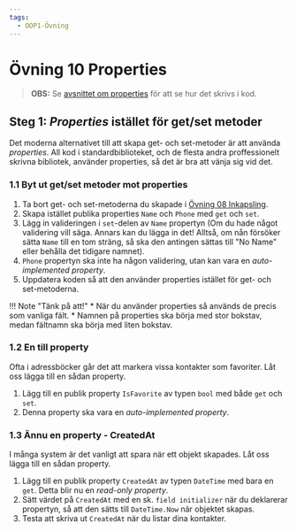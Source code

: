 ```yaml
---
tags:
  - OOP1-Övning
---
```


# Övning 10 Properties

> **OBS:** Se [avsnittet om properties](../../../../material/cs/oop/properties.md) för att se hur det skrivs i kod.

## Steg 1: *Properties* istället för get/set metoder

Det moderna alternativet till att skapa get- och set-metoder är att använda *properties*. All kod i standardbiblioteket, och de flesta andra proffessionelt skrivna bibliotek, använder properties, så det är bra att vänja sig vid det.

### 1.1 Byt ut get/set metoder mot properties

1. Ta bort get- och set-metoderna du skapade i [Övning 08 Inkapsling](../../v03/lektion08/exercises08_02.md).
2. Skapa istället publika properties `Name` och `Phone` med `get` och `set`.
3. Lägg in valideringen i `set`-delen av `Name` propertyn (Om du hade något validering vill säga. Annars kan du lägga in det! Alltså, om nån försöker sätta `Name` till en tom sträng, så ska den antingen sättas till "No Name" eller behålla det tidigare namnet).
4. `Phone` propertyn ska inte ha någon validering, utan kan vara en *auto-implemented property*.
4. Uppdatera koden så att den använder properties istället för get- och set-metoderna.

!!! Note "Tänk på att!"
    * När du använder properties så används de precis som vanliga fält.
    * Namnen på properties ska  börja med stor bokstav, medan fältnamn ska  börja med liten bokstav.
    
### 1.2 En till property

Ofta i adressböcker går det att markera vissa kontakter som favoriter. Låt oss lägga till en sådan property.

1. Lägg till en publik property `IsFavorite` av typen `bool` med både `get` och `set`.
2. Denna property ska vara en *auto-implemented property*.

### 1.3 Ännu en property - CreatedAt
I många system är det vanligt att spara när ett objekt skapades. Låt oss lägga till en sådan property.

1. Lägg till en publik property `CreatedAt` av typen `DateTime` med bara en `get`. Detta blir nu en *read-only property*.
2. Sätt värdet på `CreatedAt` med en sk. `field initializer` när du deklarerar propertyn, så att den sätts till `DateTime.Now` när objektet skapas.
3. Testa att skriva ut `CreatedAt` när du listar dina kontakter.